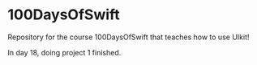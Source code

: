 # 100DaysOfSwift
Repository for the course 100DaysOfSwift that teaches how to use UIkit!

In day 18, doing project 1 finished. 
